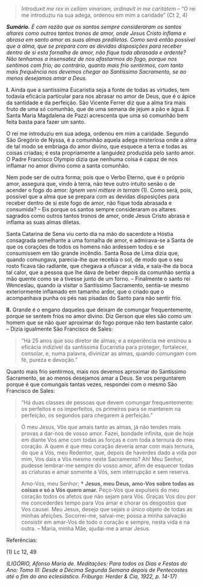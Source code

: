 > *Introduxit me rex in cellam vinariam, ordinavit in me caritatem* – “O rei me introduziu na sua adega, ordenou em mim a caridade” (Ct 2, 4)

***Sumário.** É com razão que os santos sempre consideraram os santos altares como outros tantos tronos de amor, onde Jesus Cristo inflama e abrasa em santo amor as suas almas prediletas. Como será então possível que a alma, que se prepara com as devidas disposições para receber dentro de si esta fornalha de amor, não fique toda abrasada e ardente? Não tenhamos a insensatez de nos afastarmos do fogo, porque nos sentimos com frio; ao contrário, quanto mais frio sentirmos, com tanto mais frequência nos devemos chegar ao Santíssimo Sacramento, se ao menos desejamos amar a Deus.*

**I.** Ainda que a santíssima Eucaristia seja a fonte de todas as virtudes, tem todavia eficácia particular para nos abrasar no amor de Deus, que é o ápice da santidade e da perfeição. São Vicente Ferrer diz que a alma tira mais fruto de uma só comunhão, que de uma semana de jejum a pão e água. E Santa Maria Magdalena de Pazzi acrescenta que uma só comunhão bem feita basta para fazer um santo.

O rei me introduziu em sua adega, ordenou em mim a caridade. Segundo São Gregório de Nyssa, é a comunhão aquela adega misteriosa onde a alma de tal modo se embriaga do amor divino, que esquece a terra e todas as coisas criadas; é esta propriamente a languidez produzida pelo santo amor. O Padre Francisco Olympio dizia que nenhuma coisa é capaz de nos inflamar no amor divino como a santa comunhão.

Nem pode ser de outra forma; pois que o Verbo Eterno, que é o próprio amor, assegura que, vindo à terra, não teve outro intuito senão o de acender o fogo do amor: *Ignem veni mittere in terram* (1). Como será, pois, possível que a alma que se prepara com as devidas disposições para receber dentro de si este fogo de amor, não fique toda abrasada e consumida? – Eis porque os santos sempre consideraram os altares sagrados como outros tantos tronos de amor, onde Jesus Cristo abrasa e inflama as suas almas diletas.

Santa Catarina de Sena viu certo dia na mão do sacerdote a Hóstia consagrada semelhante a uma fornalha de amor, e admirava-se a Santa de que os corações de todos os homens não ardessem todos e se consumissem em tão grande incêndio. Santa Rosa de Lima dizia que, quando comungava, parecia-lhe que recebia o sol, de modo que o seu rosto ficava tão radiante, que chegava a ofuscar a vida, e saía-lhe da boca tal calor, que a pessoa que lhe dava de beber depois da comunhão sentia a mão quente como se a tivesse junto de um forno. – Finalmente o santo rei Wenceslau, quando ia visitar o Santíssimo Sacramento, sentia-se mesmo exteriormente inflamado em tamanho ardor, que o criado que o acompanhava punha os pés nas pisadas do Santo para não sentir frio.

**II.** Grande é o engano daqueles que deixam de comungar frequentemente, porque se sentem frios no amor divino. Diz Gerson que eles são como um homem que se não quer aproximar do fogo porque não tem bastante calor. – Dizia igualmente São Francisco de Sales:

> “Há 25 anos que sou diretor de almas; e a experiência me ensinou a eficácia indizível da santíssima Eucaristia para proteger, fortalecer, consolar, e, numa palavra, divinizar as almas, quando comungam com fé, pureza e devoção.”

Quanto mais frio sentirmos, mais nos devemos aproximar do Santíssimo Sacramento, se ao menos desejamos amar a Deus. Se vos perguntarem porque é que comungais tantas vezes, respondei com o mesmo São Francisco de Sales:

> “Há duas classes de pessoas que devem comungar frequentemente: os perfeitos e os imperfeitos, os primeiros para se manterem na perfeição, os segundos para chegarem à perfeição.”

> Ó meu Jesus, Vós que amais tanto as almas, já não tendes mais provas a dar-nos de vosso amor. Fazei, bondade infinita, que de hoje em diante Vos ame com todas as forças e com toda a ternura do meu coração. A quem é que meu coração deveria amar com mais ternura, do que a Vós, meu Redentor, que, depois de haverdes dado a vida por mim, Vos dais a Vós mesmo neste Sacramento? Ah! Meu Senhor, pudesse lembrar-me sempre do vosso amor, afim de esquecer todas as criaturas e amar somente a Vós, sem interrupção e sem reserva.
>
> Amo-Vos, meu Senhor; **† Jesus, meu Deus, amo-Vos sobre todas as coisas e só a Vós quero amar.** Peço-Vos que expulseis do meu coração todos os afetos que não sejam para Vós. Graças Vos dou por me concederdes tempo para Vos amar e chorar os desgostos que Vos causei. Meu Jesus, desejo que sejais o único objeto de todas as minhas afeições. Socorrei-me, salvai-me; possa a minha salvação consistir em amar-Vos de todo o coração e sempre, nesta vida e na outra. – Maria, minha Mãe, ajudai-me a amar Jesus.

Referências:

\(1\) Lc 12, 49

*(LIGÓRIO, Afonso Maria de. Meditações: Para todos os Dias e Festas do Ano: Tomo III: Desde a Décima Segunda Semana depois de Pentecostes até o fim do ano eclesiástico. Friburgo: Herder & Cia, 1922, p. 14-17)*
